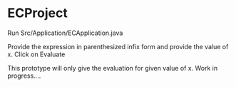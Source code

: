 # ECProject

Run Src/Application/ECApplication.java

Provide the expression in parenthesized infix form and provide the value of x. 
Click on Evaluate


This prototype will only give the evaluation for given value of x. 
Work in progress....
